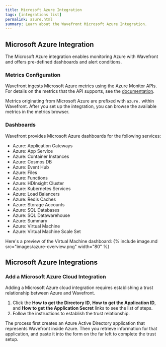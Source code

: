 ```yaml
---
title: Microsoft Azure Integration
tags: [integrations list]
permalink: azure.html
summary: Learn about the Wavefront Microsoft Azure Integration.
---
```

## Microsoft Azure Integration

The Microsoft Azure integration enables monitoring Azure with Wavefront and offers pre-defined dashboards and alert conditions. 

### Metrics Configuration
Wavefront ingests Microsoft Azure metrics using the Azure Monitor APIs. For details on the metrics that the API supports, see the [documentation](https://docs.microsoft.com/en-us/azure/monitoring-and-diagnostics/monitoring-supported-metrics).

Metrics originating from Microsoft Azure are prefixed with `azure.` within Wavefront. After you set up the integration, you can browse the available metrics in the metrics browser. 

### Dashboards

Wavefront provides Microsoft Azure dashboards for the following services:

- Azure: Application Gateways
- Azure: App Service
- Azure: Container Instances
- Azure: Cosmos DB
- Azure: Event Hub
- Azure: Files
- Azure: Functions
- Azure: HDInsight Cluster
- Azure: Kubernetes Services
- Azure: Load Balancers
- Azure: Redis Caches
- Azure: Storage Accounts
- Azure: SQL Databases
- Azure: SQL Datawarehouse
- Azure: Summary
- Azure: Virtual Machine
- Azure: Virtual Machine Scale Set

Here's a preview of the Virtual Machine dashboard:
{% include image.md src="images/azure-overview.png" width="80" %}

## Microsoft Azure Integrations



### Add a Microsoft Azure Cloud Integration

Adding a Microsoft Azure cloud integration requires establishing a trust relationship between Azure and Wavefront.

1. Click the **How to get the Directory ID**, **How to get the Application ID**, and **How to get the Application Secret** links to see the list of steps.
2. Follow the instructions to establish the trust relationship.

The process first creates an Azure Active Directory application that represents Wavefront inside Azure. Then you retrieve information for that application, and paste it into the form on the far left to complete the trust setup.





